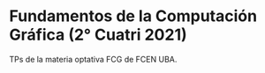 # Fundamentos de la Computación Gráfica (2° Cuatri 2021)

TPs de la materia optativa FCG de FCEN UBA.
